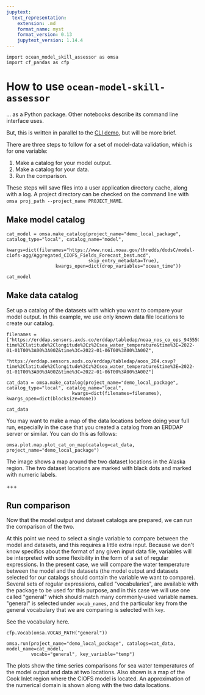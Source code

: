 ```yaml
---
jupytext:
  text_representation:
    extension: .md
    format_name: myst
    format_version: 0.13
    jupytext_version: 1.14.4
---
```


```{code-cell}
import ocean_model_skill_assessor as omsa
import cf_pandas as cfp
```

# How to use `ocean-model-skill-assessor`

... as a Python package. Other notebooks describe its command line interface uses.

But, this is written in parallel to the [CLI demo](https://ocean-model-skill-assessor.readthedocs.io/en/latest/demo_cli.html), but will be more brief.

There are three steps to follow for a set of model-data validation, which is for one variable:
1. Make a catalog for your model output.
2. Make a catalog for your data.
3. Run the comparison.

These steps will save files into a user application directory cache, along with a log. A project directory can be checked on the command line with `omsa proj_path --project_name PROJECT_NAME`.


## Make model catalog

```{code-cell}
cat_model = omsa.make_catalog(project_name="demo_local_package", catalog_type="local", catalog_name="model", 
                  kwargs=dict(filenames="https://www.ncei.noaa.gov/thredds/dodsC/model-ciofs-agg/Aggregated_CIOFS_Fields_Forecast_best.ncd",
                              skip_entry_metadata=True),
                  kwargs_open=dict(drop_variables="ocean_time"))
```

```{code-cell}
cat_model
```

## Make data catalog 

Set up a catalog of the datasets with which you want to compare your model output. In this example, we use only known data file locations to create our catalog.

```{code-cell}
filenames = ["https://erddap.sensors.axds.co/erddap/tabledap/noaa_nos_co_ops_9455500.csvp?time%2Clatitude%2Clongitude%2Cz%2Csea_water_temperature&time%3E=2022-01-01T00%3A00%3A00Z&time%3C=2022-01-06T00%3A00%3A00Z",
             "https://erddap.sensors.axds.co/erddap/tabledap/aoos_204.csvp?time%2Clatitude%2Clongitude%2Cz%2Csea_water_temperature&time%3E=2022-01-01T00%3A00%3A00Z&time%3C=2022-01-06T00%3A00%3A00Z"]

cat_data = omsa.make_catalog(project_name="demo_local_package", catalog_type="local", catalog_name="local",
                        kwargs=dict(filenames=filenames), kwargs_open=dict(blocksize=None))
```

```{code-cell}
cat_data
```

You may want to make a map of the data locations before doing your full run, especially in the case that you created a catalog from an ERDDAP server or similar. You can do this as follows:

```{code-cell}
omsa.plot.map.plot_cat_on_map(catalog=cat_data, project_name="demo_local_package")
```

The image shows a map around the two dataset locations in the Alaska region. The two dataset locations are marked with black dots and marked with numeric labels.

+++

## Run comparison

Now that the model output and dataset catalogs are prepared, we can run the comparison of the two.

At this point we need to select a single variable to compare between the model and datasets, and this requires a little extra input. Because we don't know specifics about the format of any given input data file, variables will be interpreted with some flexibility in the form of a set of regular expressions. In the present case, we will compare the water temperature between the model and the datasets (the model output and datasets selected for our catalogs should contain the variable we want to compare). Several sets of regular expressions, called "vocabularies", are available with the package to be used for this purpose, and in this case we will use one called "general" which should match many commonly-used variable names. "general" is selected under `vocab_names`, and the particular key from the general vocabulary that we are comparing is selected with `key`.

See the vocabulary here.

```{code-cell}
cfp.Vocab(omsa.VOCAB_PATH("general"))
```

```{code-cell}
omsa.run(project_name="demo_local_package", catalogs=cat_data, model_name=cat_model,
         vocabs="general", key_variable="temp")
```

The plots show the time series comparisons for sea water temperatures of the model output and data at two locations. Also shown is a map of the Cook Inlet region where the CIOFS model is located. An approximation of the numerical domain is shown along with the two data locations.

